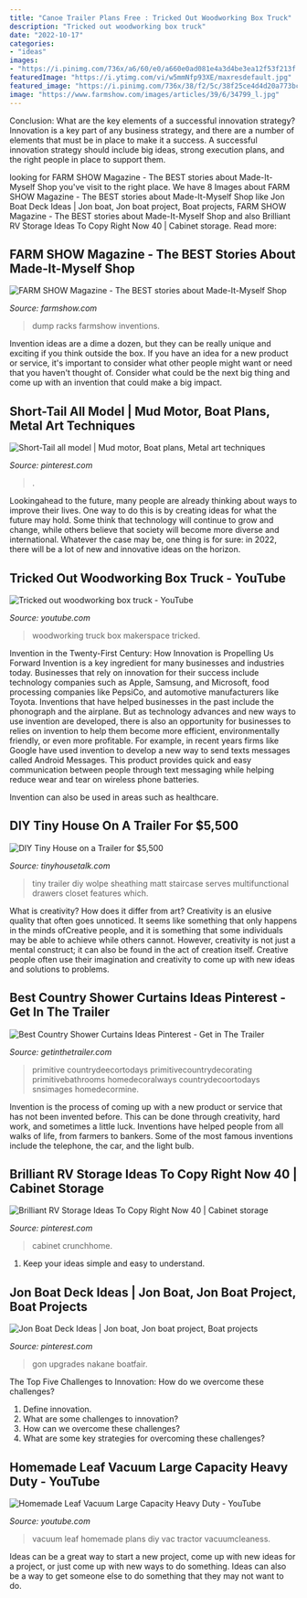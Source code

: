 ```yaml
---
title: "Canoe Trailer Plans Free : Tricked Out Woodworking Box Truck"
description: "Tricked out woodworking box truck"
date: "2022-10-17"
categories:
- "ideas"
images:
- "https://i.pinimg.com/736x/a6/60/e0/a660e0ad081e4a3d4be3ea12f53f213f.jpg"
featuredImage: "https://i.ytimg.com/vi/w5mmNfp93XE/maxresdefault.jpg"
featured_image: "https://i.pinimg.com/736x/38/f2/5c/38f25ce4d4d20a773bcba8db1cd4f4f4.jpg"
image: "https://www.farmshow.com/images/articles/39/6/34799_l.jpg"
---
```



Conclusion: What are the key elements of a successful innovation strategy?
Innovation is a key part of any business strategy, and there are a number of elements that must be in place to make it a success. A successful innovation strategy should include big ideas, strong execution plans, and the right people in place to support them.

	

		
looking for FARM SHOW Magazine - The BEST stories about Made-It-Myself Shop you've visit to the right place. We have 8 Images about FARM SHOW Magazine - The BEST stories about Made-It-Myself Shop like Jon Boat Deck Ideas | Jon boat, Jon boat project, Boat projects, FARM SHOW Magazine - The BEST stories about Made-It-Myself Shop and also Brilliant RV Storage Ideas To Copy Right Now 40 | Cabinet storage. Read more:
		
    
## FARM SHOW Magazine - The BEST Stories About Made-It-Myself Shop

<img loading=lazy src="https://www.farmshow.com/images/articles/39/6/34799_l.jpg" onerror="this.onerror=null;this.src='https://tse3.mm.bing.net/th?id=OIP.1-kxmkno-bOyDMDyUHomawHaE6&amp;pid=15.1';" alt="FARM SHOW Magazine - The BEST stories about Made-It-Myself Shop">

_Source: farmshow.com_

>dump racks farmshow inventions. 

	

Invention ideas are a dime a dozen, but they can be really unique and exciting if you think outside the box. If you have an idea for a new product or service, it's important to consider what other people might want or need that you haven't thought of. Consider what could be the next big thing and come up with an invention that could make a big impact.

    
## Short-Tail All Model | Mud Motor, Boat Plans, Metal Art Techniques

<img loading=lazy src="https://i.pinimg.com/736x/38/f2/5c/38f25ce4d4d20a773bcba8db1cd4f4f4.jpg" onerror="this.onerror=null;this.src='https://tse1.mm.bing.net/th?id=OIP.wskvgfHTu39-aNErOB9zSgHaHa&amp;pid=15.1';" alt="Short-Tail all model | Mud motor, Boat plans, Metal art techniques">

_Source: pinterest.com_

>. 

	

Lookingahead to the future, many people are already thinking about ways to improve their lives. One way to do this is by creating ideas for what the future may hold. Some think that technology will continue to grow and change, while others believe that society will become more diverse and international. Whatever the case may be, one thing is for sure: in 2022, there will be a lot of new and innovative ideas on the horizon.

    
## Tricked Out Woodworking Box Truck - YouTube

<img loading=lazy src="https://i.ytimg.com/vi/w5mmNfp93XE/maxresdefault.jpg" onerror="this.onerror=null;this.src='https://tse3.mm.bing.net/th?id=OIP.Nwit0MJTub1idEiXE_kR2wHaEK&amp;pid=15.1';" alt="Tricked out woodworking box truck - YouTube">

_Source: youtube.com_

>woodworking truck box makerspace tricked. 

	

Invention in the Twenty-First Century: How Innovation is Propelling Us Forward
Invention is a key ingredient for many businesses and industries today. Businesses that rely on innovation for their success include technology companies such as Apple, Samsung, and Microsoft, food processing companies like PepsiCo, and automotive manufacturers like Toyota. Inventions that have helped businesses in the past include the phonograph and the airplane.
But as technology advances and new ways to use invention are developed, there is also an opportunity for businesses to relies on invention to help them become more efficient, environmentally friendly, or even more profitable. For example, in recent years firms like Google have used invention to develop a new way to send texts messages called Android Messages. This product provides quick and easy communication between people through text messaging while helping reduce wear and tear on wireless phone batteries.

Invention can also be used in areas such as healthcare.

    
## DIY Tiny House On A Trailer For $5,500

<img loading=lazy src="https://tinyhousetalk.com/wp-content/uploads/matt-wolpe-tiny-house-sheathing.jpg" onerror="this.onerror=null;this.src='https://tse3.mm.bing.net/th?id=OIP.0Dz59jZSaYTu2hJQ8cLxyQHaJ4&amp;pid=15.1';" alt="DIY Tiny House on a Trailer for $5,500">

_Source: tinyhousetalk.com_

>tiny trailer diy wolpe sheathing matt staircase serves multifunctional drawers closet features which. 

	

What is creativity? How does it differ from art?
Creativity is an elusive quality that often goes unnoticed. It seems like something that only happens in the minds ofCreative people, and it is something that some individuals may be able to achieve while others cannot. However, creativity is not just a mental construct; it can also be found in the act of creation itself. Creative people often use their imagination and creativity to come up with new ideas and solutions to problems.

    
## Best Country Shower Curtains Ideas Pinterest - Get In The Trailer

<img loading=lazy src="https://cdn.getinthetrailer.com/wp-content/uploads/best-country-shower-curtains-ideas-pinterest_422109.jpg" onerror="this.onerror=null;this.src='https://tse3.mm.bing.net/th?id=OIP.FaVn-c6IfHQiItUqjhhsvgHaJQ&amp;pid=15.1';" alt="Best Country Shower Curtains Ideas Pinterest - Get in The Trailer">

_Source: getinthetrailer.com_

>primitive countrydeecortodays primitivecountrydecorating primitivebathrooms homedecoralways countrydecoortodays snsimages homedecormine. 

	

Invention is the process of coming up with a new product or service that has not been invented before. This can be done through creativity, hard work, and sometimes a little luck. Inventions have helped people from all walks of life, from farmers to bankers. Some of the most famous inventions include the telephone, the car, and the light bulb.

    
## Brilliant RV Storage Ideas To Copy Right Now 40 | Cabinet Storage

<img loading=lazy src="https://i.pinimg.com/736x/a9/cb/ac/a9cbace4727ea1f91490ab95f95a18d4.jpg" onerror="this.onerror=null;this.src='https://tse4.mm.bing.net/th?id=OIP.HvOXczJfLox2gsX-HbLT4gHaNc&amp;pid=15.1';" alt="Brilliant RV Storage Ideas To Copy Right Now 40 | Cabinet storage">

_Source: pinterest.com_

>cabinet crunchhome. 

	

1. Keep your ideas simple and easy to understand.

    
## Jon Boat Deck Ideas | Jon Boat, Jon Boat Project, Boat Projects

<img loading=lazy src="https://i.pinimg.com/736x/a6/60/e0/a660e0ad081e4a3d4be3ea12f53f213f.jpg" onerror="this.onerror=null;this.src='https://tse2.mm.bing.net/th?id=OIP.dnTn6G6Nmn5iX4TaEn1mBAHaFj&amp;pid=15.1';" alt="Jon Boat Deck Ideas | Jon boat, Jon boat project, Boat projects">

_Source: pinterest.com_

>gon upgrades nakane boatfair. 

	

The Top Five Challenges to Innovation: How do we overcome these challenges?
1. Define innovation.
2. What are some challenges to innovation? 
3. How can we overcome these challenges? 
4. What are some key strategies for overcoming these challenges?

    
## Homemade Leaf Vacuum Large Capacity Heavy Duty - YouTube

<img loading=lazy src="https://i.ytimg.com/vi/z7uJW6RrnFI/maxresdefault.jpg" onerror="this.onerror=null;this.src='https://tse4.mm.bing.net/th?id=OIP.aaXAaIUoAyNrf6s4my1YywHaEK&amp;pid=15.1';" alt="Homemade Leaf Vacuum Large Capacity Heavy Duty - YouTube">

_Source: youtube.com_

>vacuum leaf homemade plans diy vac tractor vacuumcleaness. 

	

Ideas can be a great way to start a new project, come up with new ideas for a project, or just come up with new ways to do something. Ideas can also be a way to get someone else to do something that they may not want to do.

